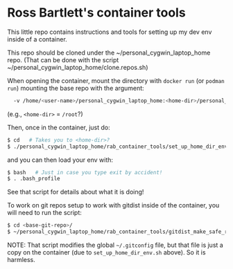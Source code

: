# Ross Bartlett's container tools

This little repo contains instructions and tools for setting up my dev env
inside of a container.

This repo should be cloned under the ~/personal_cygwin_laptop_home repo.  (That
can be done with the script ~/personal_cygwin_laptop_home/clone.repos.sh)

When opening the container, mount the directory with `docker run` (or `podman
run`) mounting the base repo with the argument:

```bash
  -v /home/<user-name>/personal_cygwin_laptop_home:<home-dir>/personal_cygwin_laptop_home
```

(e.g., `<home-dir>` = `/root`?)

Then, once in the container, just do:

```bash
$ cd   # Takes you to <home-dir>?
$ ./personal_cygwin_laptop_home/rab_container_tools/set_up_home_dir_env.sh
```

and you can then load your env with:

```bash
$ bash   # Just in case you type exit by accident!
$ . .bash_profile
```

See that script for details about what it is doing!

To work on git repos setup to work with gitdist inside of the container, you
will need to run the script:

```bash
$ cd <base-git-repo>/
$ ~/personal_cygwin_laptop_home/rab_container_tools/gitdist_make_safe_repos.sh
```

NOTE: That script modifies the global `~/.gitconfig` file, but that file is just
a copy on the container (due to `set_up_home_dir_env.sh` above).  So it is
harmless.

